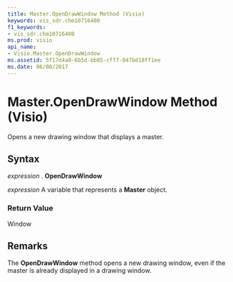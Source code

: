 ```yaml
---
title: Master.OpenDrawWindow Method (Visio)
keywords: vis_sdr.chm10716400
f1_keywords:
- vis_sdr.chm10716400
ms.prod: visio
api_name:
- Visio.Master.OpenDrawWindow
ms.assetid: 5f17d4a0-6b5d-bb85-cff7-047bd18ff1ee
ms.date: 06/08/2017
---
```



# Master.OpenDrawWindow Method (Visio)

Opens a new drawing window that displays a master.


## Syntax

 _expression_ . **OpenDrawWindow**

 _expression_ A variable that represents a **Master** object.


### Return Value

Window


## Remarks

The **OpenDrawWindow** method opens a new drawing window, even if the master is already displayed in a drawing window.


